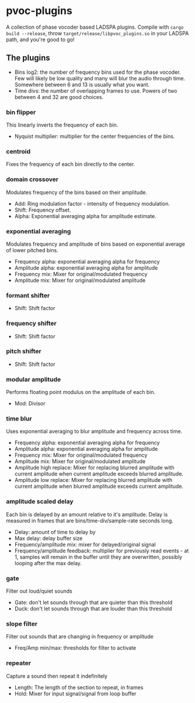 # pvoc-plugins
A collection of phase vocoder based LADSPA plugins.
Compile with `cargo build --release`, throw `target/release/libpvoc_plugins.so` in your LADSPA path, and you're good to go!

## The plugins
* Bins log2: the number of frequency bins used for the phase vocoder. Few will likely be low quality and many will blur the audio through time. Somewhere between 6 and 13 is usually what you want.
* Time divs: the number of overlapping frames to use. Powers of two between 4 and 32 are good choices.

### bin flipper
This linearly inverts the frequency of each bin.
* Nyquist multiplier: multiplier for the center frequencies of the bins.

### centroid
Fixes the frequency of each bin directly to the center.

### domain crossover
Modulates frequency of the bins based on their amplitude.
* Add: Ring modulation factor - intensity of frequency modulation.
* Shift: Frequency offset.
* Alpha: Exponential averaging alpha for amplitude estimate.

### exponential averaging
Modulates frequency and amplitude of bins based on exponential average of lower pitched bins.
* Frequency alpha: exponential averaging alpha for frequency
* Amplitude alpha: exponential averaging alpha for amplitude
* Frequency mix: Mixer for original/modulated frequency
* Amplitude mix: Mixer for original/modulated amplitude

### formant shifter
* Shift: Shift factor

### frequency shifter
* Shift: Shift factor

### pitch shifter
* Shift: Shift factor

### modular amplitude
Performs floating point modulus on the amplitude of each bin.
* Mod: Divisor

### time blur
Uses exponential averaging to blur amplitude and frequency across time.
* Frequency alpha: exponential averaging alpha for frequency
* Amplitude alpha: exponential averaging alpha for amplitude
* Frequency mix: Mixer for original/modulated frequency
* Amplitude mix: Mixer for original/modulated amplitude
* Amplitude high replace: Mixer for replacing blurred amplitude with current amplitude when current amplitude exceeds blurred amplitude.
* Amplitude low replace: Mixer for replacing blurred amplitude with current amplitude when blurred amplitude exceeds current amplitude.

### amplitude scaled delay
Each bin is delayed by an amount relative to it's amplitude. Delay is measured in frames that are bins/time-div/sample-rate seconds long.
* Delay: amount of time to delay by
* Max delay: delay buffer size
* Frequency/amplitude mix: mixer for delayed/original signal
* Frequency/amplitude feedback: multiplier for previously read events - at 1, samples will remain in the buffer until they are overwritten, possibly looping after the max delay.

### gate
Filter out loud/quiet sounds
* Gate: don't let sounds through that are quieter than this threshold
* Duck: don't let sounds through that are louder than this threshold

### slope filter
Filter out sounds that are changing in frequency or amplitude
* Freq/Amp min/max: thresholds for filter to activate

### repeater
Capture a sound then repeat it indefinitely
* Length: The length of the section to repeat, in frames
* Hold: Mixer for input signal/signal from loop buffer

